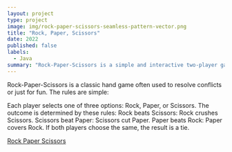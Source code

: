 ```yaml
---
layout: project
type: project
image: img/rock-paper-scissors-seamless-pattern-vector.png
title: "Rock, Paper, Scissors"
date: 2022
published: false
labels:
  - Java
summary: "Rock-Paper-Scissors is a simple and interactive two-player game where one player competes against the computer. Each player selects one of three choices: Rock, Paper, or Scissors."
---
```


<div class="text-center p-4">
  
</div>

Rock-Paper-Scissors is a classic hand game often used to resolve conflicts or just for fun. The rules are simple:

Each player selects one of three options: Rock, Paper, or Scissors.
The outcome is determined by these rules:
Rock beats Scissors: Rock crushes Scissors.
Scissors beat Paper: Scissors cut Paper.
Paper beats Rock: Paper covers Rock.
If both players choose the same, the result is a tie.

[Rock Paper Scissors](https://github.com/sydhashiro/sydhashiro.github.io/blob/main/RockPaperScissors/RockPaperScissors.java)
